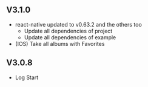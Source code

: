 ## V3.1.0

- react-native updated to v0.63.2 and the others too
  - Update all dependencies of project
  - Update all dependencies of example
- (IOS) Take all albums with Favorites

## V3.0.8

- Log Start
